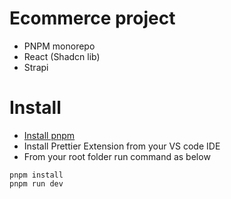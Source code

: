 # Ecommerce project

- PNPM monorepo
- React (Shadcn lib)
- Strapi

# Install

- [Install pnpm](https://pnpm.io/installation)
- Install Prettier Extension from your VS code IDE
- From your root folder run command as below

```(bash)
pnpm install
pnpm run dev
```

